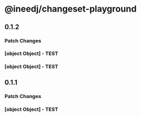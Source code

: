 # @ineedj/changeset-playground

## 0.1.2

### Patch Changes

### [object Object] - TEST

### [object Object] - TEST

## 0.1.1

### Patch Changes

### [object Object] - TEST
